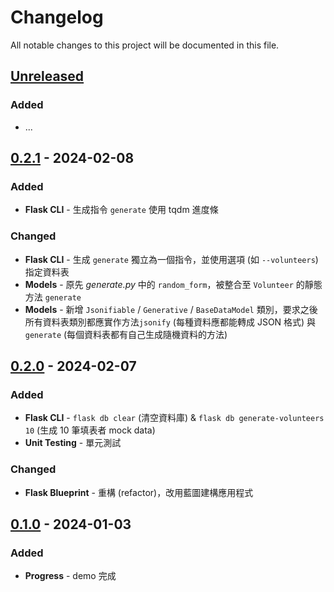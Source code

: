 # Changelog
All notable changes to this project will be documented in this file.


## [Unreleased]
### Added
+ ...


## [0.2.1] - 2024-02-08
### Added
+ **Flask CLI** - 生成指令 `generate` 使用 tqdm 進度條
### Changed
+ **Flask CLI** - 生成 `generate` 獨立為一個指令，並使用選項 (如 `--volunteers`) 指定資料表
+ **Models** - 原先 _generate.py_ 中的 `random_form`，被整合至 `Volunteer` 的靜態方法 `generate`
+ **Models** - 新增 `Jsonifiable` / `Generative` / `BaseDataModel` 類別，要求之後所有資料表類別都應實作方法`jsonify` (每種資料應都能轉成 JSON 格式) 與 `generate` (每個資料表都有自己生成隨機資料的方法)


## [0.2.0] - 2024-02-07
### Added
+ **Flask CLI** - `flask db clear` (清空資料庫) & `flask db generate-volunteers 10` (生成 10 筆填表者 mock data)
+ **Unit Testing** - 單元測試
### Changed
+ **Flask Blueprint** - 重構 (refactor)，改用藍圖建構應用程式


## [0.1.0] - 2024-01-03
### Added
+ **Progress** - demo 完成


[Unreleased]:#
[0.2.1]:#
[0.2.0]:#
[0.1.0]:#
